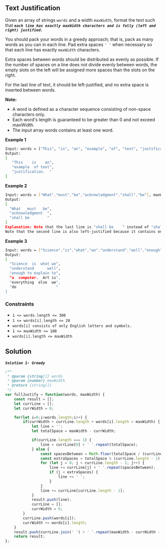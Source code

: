
##   Text Justification


Given an array of strings ```words``` and a width ```maxWidth```, format the text such that ***```each line has exactly maxWidth characters and is fully (left and right) justified.```***

You should pack your words in a greedy approach; that is, pack as many words as you can in each line. Pad extra spaces ```' '``` when necessary so that each line has exactly ```maxWidth``` characters.

Extra spaces between words should be distributed as evenly as possible. If the number of spaces on a line does not divide evenly between words, the empty slots on the left will be assigned more spaces than the slots on the right.

For the last line of text, it should be left-justified, and no extra space is inserted between words.

**Note:**

- A word is defined as a character sequence consisting of non-space characters only.
- Each word's length is guaranteed to be greater than 0 and not exceed maxWidth.
- The input array words contains at least one word.

 
 

**Example 1**
```bash
Input: words = ["This", "is", "an", "example", "of", "text", "justification."], maxWidth = 16
Output:
[
   "This    is    an",
   "example  of text",
   "justification.  "
]
```

**Example 2**
```bash
Input: words = ["What","must","be","acknowledgment","shall","be"], maxWidth = 16
Output:
[
  "What   must   be",
  "acknowledgment  ",
  "shall be        "
]
Explanation: Note that the last line is "shall be    " instead of "shall     be", because the last line must be left-justified instead of fully-justified.
Note that the second line is also left-justified because it contains only one word.
```

**Example 3**
```bash
Input: words = ["Science","is","what","we","understand","well","enough","to","explain","to","a","computer.","Art","is","everything","else","we","do"], maxWidth = 20
Output:
[
  "Science  is  what we",
  "understand      well",
  "enough to explain to",
  "a  computer.  Art is",
  "everything  else  we",
  "do                  "
]
```

### Constraints

- ```1 <= words.length <= 300```
- ```1 <= words[i].length <= 20```
- ```words[i] consists of only English letters and symbols.```
- ```1 <= maxWidth <= 100```
- ```words[i].length <= maxWidth```
 
## Solution
***```Solution 1- Greedy```***
```javascript
/**
 * @param {string[]} words
 * @param {number} maxWidth
 * @return {string[]}
 */
var fullJustify = function(words, maxWidth) {
    const result = [];
    let currLine = [];
    let currWidth = 0;

    for(let i=0;i<words.length;i++) {
        if(currWidth + currLine.length + words[i].length > maxWidth) {
            let line = '';
            let totalSpace = maxWidth - currWidth;

            if(currLine.length === 1) {
                line = currLine[0] + ' '.repeat(totalSpace);
            } else {
                const spacesBetween = Math.floor(totalSpace / (currLine.length - 1));
                const extraSpaces = totalSpace % (currLine.length - 1);
                for (let j = 0; j < currLine.length - 1; j++) {
                    line += currLine[j] + ' '.repeat(spacesBetween);
                    if (j < extraSpaces) {
                        line += ' ';
                    }
                }
                line += currLine[currLine.length - 1]; 
            }
            result.push(line);
            currLine = [];
            currWidth = 0;
        }
        currLine.push(words[i]);
        currWidth += words[i].length;
    }
    result.push(currLine.join(' ') + ' '.repeat(maxWidth - currWidth - currLine.length + 1));
    return result;
};
```

